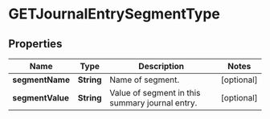 
# GETJournalEntrySegmentType

## Properties
Name | Type | Description | Notes
------------ | ------------- | ------------- | -------------
**segmentName** | **String** | Name of segment.  |  [optional]
**segmentValue** | **String** | Value of segment in this summary journal entry.  |  [optional]



